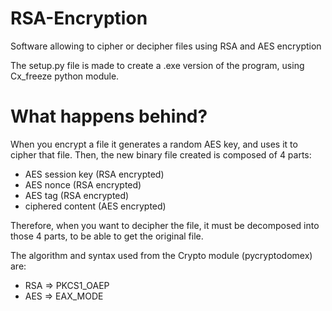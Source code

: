 # RSA-Encryption
 Software allowing to cipher or decipher files using RSA and AES encryption

The setup.py file is made to create a .exe version of the program, using Cx_freeze python module.

# What happens behind?
When you encrypt a file it generates a random AES key, and uses it to cipher that file.
Then, the new binary file created is composed of 4 parts:
- AES session key (RSA encrypted)
- AES nonce (RSA encrypted)
- AES tag (RSA encrypted)
- ciphered content (AES encrypted)

Therefore, when you want to decipher the file, it must be decomposed into those 4 parts, to be able to get the original file.

The algorithm and syntax used from the Crypto module (pycryptodomex) are:
- RSA => PKCS1_OAEP
- AES => EAX_MODE